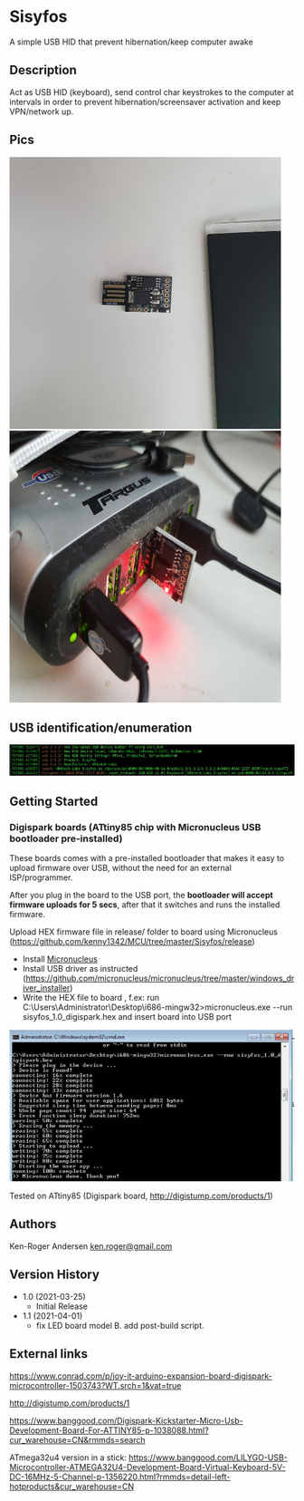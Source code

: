 # Sisyfos

A simple USB HID that prevent hibernation/keep computer awake

## Description

Act as USB HID (keyboard), send control char keystrokes to the computer at intervals
in order to prevent hibernation/screensaver activation and keep VPN/network up.

## Pics

<img src="https://raw.githubusercontent.com/kenny1342/MCU/master/Sisyfos/sisyfos_hw1.jpg" width="480" height="480">

<img src="https://raw.githubusercontent.com/kenny1342/MCU/master/Sisyfos/sisyfos_hw2.jpg" width="480" height="480">

## USB identification/enumeration

<img src="https://raw.githubusercontent.com/kenny1342/MCU/master/Sisyfos/usb_enum.jpg">

## Getting Started 

### Digispark boards (ATtiny85 chip with Micronucleus USB bootloader pre-installed)

These boards comes with a pre-installed bootloader that makes it easy to upload firmware over USB, without the need for an external ISP/programmer.

After you plug in the board to the USB port, the **bootloader will accept firmware uploads for 5 secs**, after that it switches and runs the installed firmware.

Upload HEX firmware file in release/ folder to board using Micronucleus (https://github.com/kenny1342/MCU/tree/master/Sisyfos/release)

- Install [Micronucleus](https://github.com/micronucleus/micronucleus/releases)
- Install USB driver as instructed (https://github.com/micronucleus/micronucleus/tree/master/windows_driver_installer)
- Write the HEX file to board , f.ex: run C:\Users\Administrator\Desktop\i686-mingw32>micronucleus.exe --run sisyfos_1.0_digispark.hex and insert board into USB port

<img src="https://raw.githubusercontent.com/kenny1342/MCU/master/Sisyfos/hexupload.jpg">

Tested on ATtiny85 (Digispark board, <http://digistump.com/products/1>)

## Authors

Ken-Roger Andersen <ken.roger@gmail.com>

## Version History

* 1.0 (2021-03-25)
  * Initial Release
* 1.1 (2021-04-01)
  * fix LED board model B. add post-build script.
  
## External links

https://www.conrad.com/p/joy-it-arduino-expansion-board-digispark-microcontroller-1503743?WT.srch=1&vat=true

http://digistump.com/products/1

https://www.banggood.com/Digispark-Kickstarter-Micro-Usb-Development-Board-For-ATTINY85-p-1038088.html?cur_warehouse=CN&rmmds=search

ATmega32u4 version in a stick:
https://www.banggood.com/LILYGO-USB-Microcontroller-ATMEGA32U4-Development-Board-Virtual-Keyboard-5V-DC-16MHz-5-Channel-p-1356220.html?rmmds=detail-left-hotproducts&cur_warehouse=CN